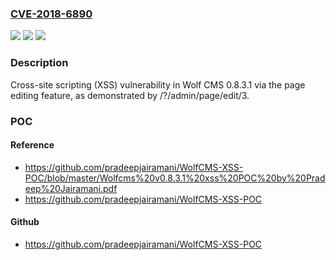 ### [CVE-2018-6890](https://cve.mitre.org/cgi-bin/cvename.cgi?name=CVE-2018-6890)
![](https://img.shields.io/static/v1?label=Product&message=n%2Fa&color=blue)
![](https://img.shields.io/static/v1?label=Version&message=n%2Fa&color=blue)
![](https://img.shields.io/static/v1?label=Vulnerability&message=n%2Fa&color=brighgreen)

### Description

Cross-site scripting (XSS) vulnerability in Wolf CMS 0.8.3.1 via the page editing feature, as demonstrated by /?/admin/page/edit/3.

### POC

#### Reference
- https://github.com/pradeepjairamani/WolfCMS-XSS-POC/blob/master/Wolfcms%20v0.8.3.1%20xss%20POC%20by%20Pradeep%20Jairamani.pdf
- https://github.com/pradeepjairamani/WolfCMS-XSS-POC

#### Github
- https://github.com/pradeepjairamani/WolfCMS-XSS-POC

